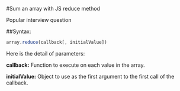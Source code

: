#Sum an array with JS reduce method

Popular interview question

##Syntax:

```javascript
array.reduce(callback[, initialValue])
```

Here is the detail of parameters:

**callback:** Function to execute on each value in the array.

**initialValue:** Object to use as the first argument to the first call of the callback.
